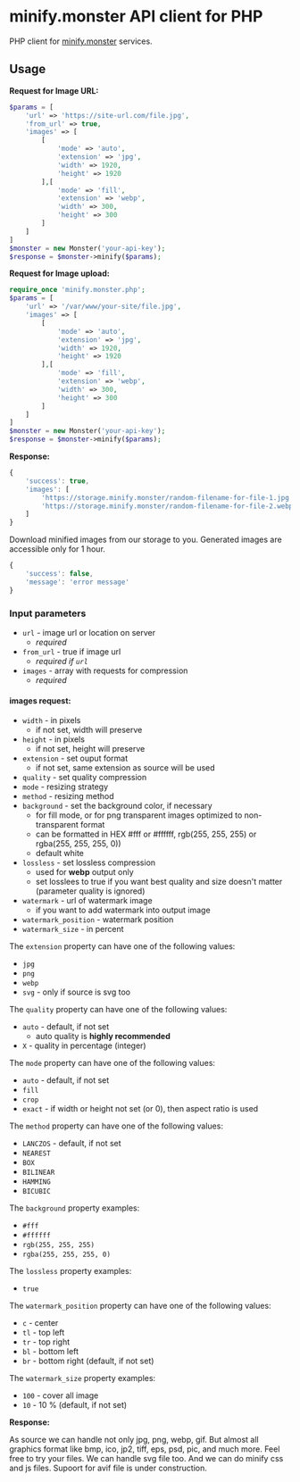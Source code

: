 # minify.monster API client for PHP

PHP client for [minify.monster](https://minify.monster) services.

## Usage

**Request for Image URL:**

````php
$params = [
	'url' => 'https://site-url.com/file.jpg',
	'from_url' => true,
	'images' => [
		[
			'mode' => 'auto',
			'extension' => 'jpg',
			'width' => 1920,
			'height' => 1920
		],[
			'mode' => 'fill',
			'extension' => 'webp',
			'width' => 300,
			'height' => 300
		]
	]
]
$monster = new Monster('your-api-key');
$response = $monster->minify($params);
````
**Request for Image upload:**

````php
require_once 'minify.monster.php';
$params = [
	'url' => '/var/www/your-site/file.jpg',
	'images' => [
		[
			'mode' => 'auto',
			'extension' => 'jpg',
			'width' => 1920,
			'height' => 1920
		],[
			'mode' => 'fill',
			'extension' => 'webp',
			'width' => 300,
			'height' => 300
		]
	]
]
$monster = new Monster('your-api-key');
$response = $monster->minify($params);
````

**Response:**

````js
{
	'success': true,
	'images': [
		'https://storage.minify.monster/random-filename-for-file-1.jpg',
		'https://storage.minify.monster/random-filename-for-file-2.webp'
	]
}
````

Download minified images from our storage to you. Generated images are accessible only for 1 hour. 

````js
{
	'success': false,
	'message': 'error message'
}
````

### Input parameters

- `url` - image url or location on server
	- *required*
- `from_url` - true if image url
	- *required if `url`*
- `images` - array with requests for compression
	- *required*

#### images request:

- `width` - in pixels
	- if not set, width will preserve
- `height` - in pixels
	- if not set, height will preserve
- `extension` - set ouput format
	- if not set, same extension as source will be used
- `quality` - set quality compression
- `mode` - resizing strategy
- `method` - resizing method
- `background` - set the background color, if necessary
	- for fill mode, or for png transparent images optimized to non-transparent format
	- can be formatted in HEX #fff or #ffffff, rgb(255, 255, 255) or rgba(255, 255, 255, 0))
	- default white
- `lossless` - set lossless compression
	- used for **webp** output only
	- set losslees to true if you want best quality and size doesn't matter (parameter quality is ignored)
- `watermark` - url of watermark image
	- if you want to add watermark into output image
- `watermark_position` - watermark position
- `watermark_size` - in percent

The `extension` property can have one of the following values:

- `jpg`
- `png`
- `webp`
- `svg` - only if source is svg too

The `quality` property can have one of the following values:

- `auto` - default, if not set
	- auto quality is **highly recommended**
- `X` - quality in percentage (integer)

The `mode` property can have one of the following values:

- `auto` - default, if not set
- `fill`
- `crop`
- `exact` - if width or height not set (or 0), then aspect ratio is used

The `method` property can have one of the following values:

- `LANCZOS` - default, if not set
- `NEAREST`
- `BOX`
- `BILINEAR`
- `HAMMING`
- `BICUBIC`

The `background` property examples:

- `#fff`
- `#ffffff`
- `rgb(255, 255, 255)`
- `rgba(255, 255, 255, 0)`

The `lossless` property examples:

- `true`

The `watermark_position` property can have one of the following values:

- `c` - center
- `tl` - top left
- `tr` - top right
- `bl` - bottom left
- `br` - bottom right (default, if not set)

The `watermark_size` property examples:

- `100` - cover all image
- `10` - 10 % (default, if not set)

**Response:**

As source we can handle not only jpg, png, webp, gif. But almost all graphics format like bmp, ico, jp2, tiff, eps, psd, pic, and much more. Feel free to try your files.
We can handle svg file too.
And we can do minify css and js files.
Supoort for avif file is under construction.